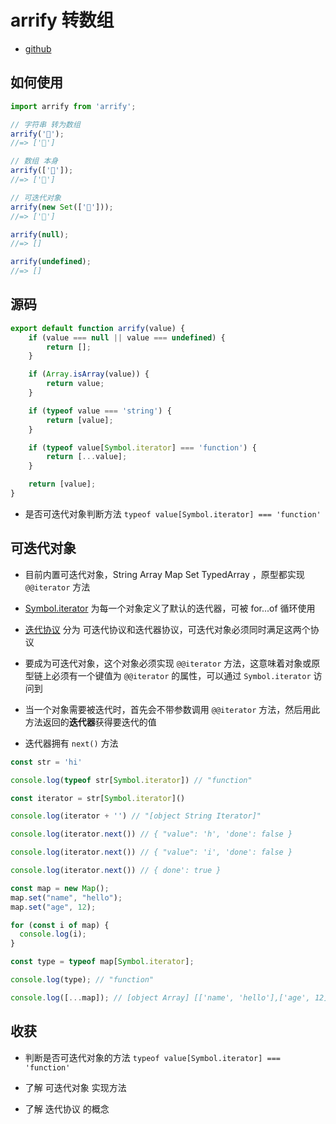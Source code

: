 # arrify 转数组

- [github](https://github.com/sindresorhus/arrify)

## 如何使用

```js
import arrify from 'arrify';

// 字符串 转为数组
arrify('🦄');
//=> ['🦄']

// 数组 本身
arrify(['🦄']);
//=> ['🦄']

// 可迭代对象
arrify(new Set(['🦄']));
//=> ['🦄']

arrify(null);
//=> []

arrify(undefined);
//=> []
```

## 源码

```js
export default function arrify(value) {
	if (value === null || value === undefined) {
		return [];
	}

	if (Array.isArray(value)) {
		return value;
	}

	if (typeof value === 'string') {
		return [value];
	}

	if (typeof value[Symbol.iterator] === 'function') {
		return [...value];
	}

	return [value];
}
```

- 是否可迭代对象判断方法 `typeof value[Symbol.iterator] === 'function'`

## 可迭代对象

- 目前内置可迭代对象，String Array Map Set TypedArray ，原型都实现 `@@iterator` 方法

- [Symbol.iterator](https://developer.mozilla.org/zh-CN/docs/Web/JavaScript/Reference/Global_Objects/Symbol/iterator) 为每一个对象定义了默认的迭代器，可被 for...of 循环使用

- [迭代协议](https://developer.mozilla.org/zh-CN/docs/Web/JavaScript/Reference/Iteration_protocols) 分为 可迭代协议和迭代器协议，可迭代对象必须同时满足这两个协议

- 要成为可迭代对象，这个对象必须实现 `@@iterator` 方法，这意味着对象或原型链上必须有一个键值为 `@@iterator` 的属性，可以通过 `Symbol.iterator` 访问到

- 当一个对象需要被迭代时，首先会不带参数调用 `@@iterator` 方法，然后用此方法返回的**迭代器**获得要迭代的值

- 迭代器拥有 `next()` 方法

```js
const str = 'hi'

console.log(typeof str[Symbol.iterator]) // "function"

const iterator = str[Symbol.iterator]()

console.log(iterator + '') // "[object String Iterator]"

console.log(iterator.next()) // { "value": 'h', 'done': false }

console.log(iterator.next()) // { "value": 'i', 'done': false }

console.log(iterator.next()) // { done': true }
```

```js
const map = new Map();
map.set("name", "hello");
map.set("age", 12);

for (const i of map) {
  console.log(i);
}

const type = typeof map[Symbol.iterator];

console.log(type); // "function"

console.log([...map]); // [object Array] [['name', 'hello'],['age', 12]]
```

## 收获

- 判断是否可迭代对象的方法 `typeof value[Symbol.iterator] === 'function'`

- 了解 可迭代对象 实现方法

- 了解 迭代协议 的概念
